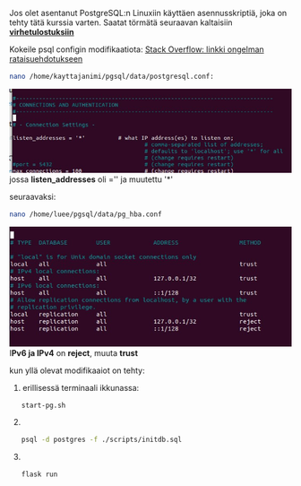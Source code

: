 Jos olet asentanut PostgreSQL:n Linuxiin käyttäen asennusskriptiä, joka on tehty tätä kurssia varten.
Saatat törmätä seuraavan kaltaisiin [**virhetulostuksiin**](./virheilmoitukset.md)

Kokeile psql configin modifikaatiota:
[Stack Overflow: linkki ongelman rataisuehdotukseen](https://stackoverflow.com/a/50919900)
<br>

```bash
nano /home/kayttajanimi/pgsql/data/postgresql.conf:
```

![](./kayttoohje_kuvat/photo_2024-10-09_12-12-30.jpg)
jossa **listen_addresses** oli ='' ja muutettu '\*'

seuraavaksi:

```bash
nano /home/luee/pgsql/data/pg_hba.conf
```

![](./kayttoohje_kuvat/photo_2024-10-09_12-12-53.jpg)
I**Pv6 ja IPv4** on **reject**, muuta **trust**

kun yllä olevat modifikaaiot on tehty:

1.  erillisessä terminaali ikkunassa:

```bash
   start-pg.sh
```

2.

```bash
   psql -d postgres -f ./scripts/initdb.sql
```

3.

```bash
   flask run
```
